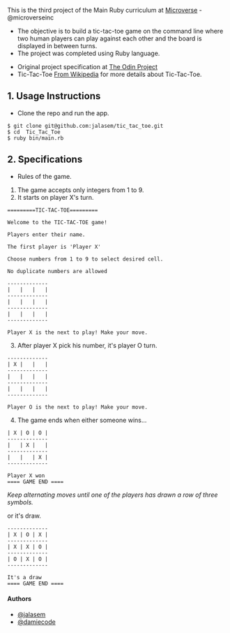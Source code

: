 This is the third project of the Main Ruby curriculum at [Microverse](https://www.microverse.org/) - @microverseinc

* The objective is to build a tic-tac-toe game on the command line where two human players can play against each other and the board is displayed in between turns.
* The project was completed using Ruby language.

-   Original project specification at [The Odin Project](https://www.theodinproject.com/courses/ruby-programming/lessons/oop)
-   Tic-Tac-Toe [From Wikipedia](https://en.wikipedia.org/wiki/Tic-tac-toe) for more details about Tic-Tac-Toe.

## 1. Usage Instructions

- Clone the repo and run the app.
```
$ git clone git@github.com:jalasem/tic_tac_toe.git
$ cd  Tic_Tac_Toe
$ ruby bin/main.rb
```
## 2. Specifications

- Rules of the game.

1. The game accepts only integers from 1 to 9.
2. It starts on player X's turn.
```
=========TIC-TAC-TOE=========

Welcome to the TIC-TAC-TOE game!

Players enter their name.

The first player is 'Player X'

Choose numbers from 1 to 9 to select desired cell.

No duplicate numbers are allowed

-------------
|   |   |   |
-------------
|   |   |   |
-------------
|   |   |   |
-------------

Player X is the next to play! Make your move.
```
3. After player X pick his number, it's player O turn.
```
-------------
| X |   |   |
-------------
|   |   |   |
-------------
|   |   |   |
-------------

Player O is the next to play! Make your move.
```
4. The game ends when either someone wins...

```
| X | O | O |
-------------
|   | X |   |
-------------
|   |   | X |
-------------

Player X won
==== GAME END ====
```
*Keep alternating moves until one of the players has drawn a row of three symbols.*

or it's draw.

```
-------------
| X | O | X |
-------------
| X | X | O |
-------------
| O | X | O |
-------------

It's a draw
==== GAME END ====
```

#### Authors

-   [@jalasem](https://github.com/jalasem/)
-   [@damiecode](https://github.com/damiecode/)
